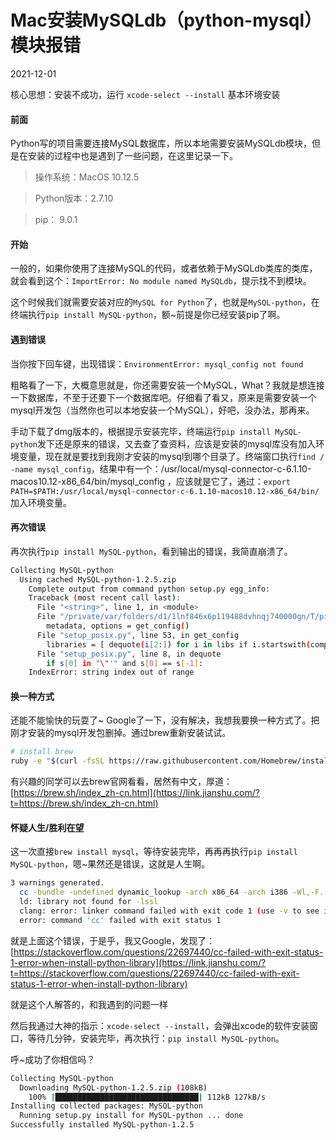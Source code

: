 # Mac安装MySQLdb（python-mysql）模块报错

2021-12-01

核心思想：安装不成功，运行 `xcode-select --install` 基本环境安装

#### 前面

Python写的项目需要连接MySQL数据库，所以本地需要安装MySQLdb模块，但是在安装的过程中也是遇到了一些问题，在这里记录一下。

> 操作系统：MacOS 10.12.5

> Python版本：2.7.10

> pip： 9.0.1

#### 开始

一般的，如果你使用了连接MySQL的代码，或者依赖于MySQLdb类库的类库，就会看到这个：`ImportError: No module named MySQLdb`，提示找不到模块。

这个时候我们就需要安装对应的`MySQL for Python`了，也就是`MySQL-python`，在终端执行`pip install MySQL-python`，额~前提是你已经安装pip了啊。

#### 遇到错误

当你按下回车键，出现错误：`EnvironmentError: mysql_config not found`

粗略看了一下，大概意思就是，你还需要安装一个MySQL，What？我就是想连接一下数据库，不至于还要下一个数据库吧。仔细看了看又，原来是需要安装一个mysql开发包（当然你也可以本地安装一个MySQL），好吧，没办法，那再来。

手动下载了dmg版本的，根据提示安装完毕，终端运行`pip install MySQL-python`发下还是原来的错误，又去查了查资料，应该是安装的mysql库没有加入环境变量，现在就是要找到我刚才安装的mysql到哪个目录了。终端窗口执行`find / -name mysql_config`，结果中有一个：/usr/local/mysql-connector-c-6.1.10-macos10.12-x86_64/bin/mysql_config
，应该就是它了，通过：`export PATH=$PATH:/usr/local/mysql-connector-c-6.1.10-macos10.12-x86_64/bin/`加入环境变量。

#### 再次错误

再次执行`pip install MySQL-python`，看到输出的错误，我简直崩溃了。

```bash
Collecting MySQL-python
  Using cached MySQL-python-1.2.5.zip
    Complete output from command python setup.py egg_info:
    Traceback (most recent call last):
      File "<string>", line 1, in <module>
      File "/private/var/folders/d1/1lnf846x6p119488dvhnqj740000gn/T/pip-build-b16vZo/MySQL-python/setup.py", line 17, in <module>
        metadata, options = get_config()
      File "setup_posix.py", line 53, in get_config
        libraries = [ dequote(i[2:]) for i in libs if i.startswith(compiler_flag("l")) ]
      File "setup_posix.py", line 8, in dequote
        if s[0] in "\"'" and s[0] == s[-1]:
    IndexError: string index out of range
```

#### 换一种方式

还能不能愉快的玩耍了~ Google了一下，没有解决，我想我要换一种方式了。把刚才安装的mysql开发包删掉。通过brew重新安装试试。

```bash
# install brew
ruby -e "$(curl -fsSL https://raw.githubusercontent.com/Homebrew/install/master/install)"
```

有兴趣的同学可以去brew官网看看，居然有中文，厚道：[https://brew.sh/index_zh-cn.html](https://link.jianshu.com/?t=https://brew.sh/index_zh-cn.html)

#### 怀疑人生/胜利在望

这一次直接`brew install mysql`，等待安装完毕，再再再执行`pip install MySQL-python`，嗯~果然还是错误，这就是人生啊。

```bash
3 warnings generated.
  cc -bundle -undefined dynamic_lookup -arch x86_64 -arch i386 -Wl,-F. build/temp.macosx-10.12-intel-2.7/_mysql.o -L/usr/local/Cellar/mysql/5.7.18_1/lib -lmysqlclient -lssl -lcrypto -o build/lib.macosx-10.12-intel-2.7/_mysql.so
  ld: library not found for -lssl
  clang: error: linker command failed with exit code 1 (use -v to see invocation)
  error: command 'cc' failed with exit status 1
```

就是上面这个错误，于是乎，我又Google，发现了：[https://stackoverflow.com/questions/22697440/cc-failed-with-exit-status-1-error-when-install-python-library](https://link.jianshu.com/?t=https://stackoverflow.com/questions/22697440/cc-failed-with-exit-status-1-error-when-install-python-library)

就是这个人解答的，和我遇到的问题一样

然后我通过大神的指示：`xcode-select --install`，会弹出xcode的软件安装窗口，等待几分钟，安装完毕，再次执行：`pip install MySQL-python`。

呼~成功了你相信吗？

```bash
Collecting MySQL-python
  Downloading MySQL-python-1.2.5.zip (108kB)
    100% |████████████████████████████████| 112kB 127kB/s 
Installing collected packages: MySQL-python
  Running setup.py install for MySQL-python ... done
Successfully installed MySQL-python-1.2.5
```
